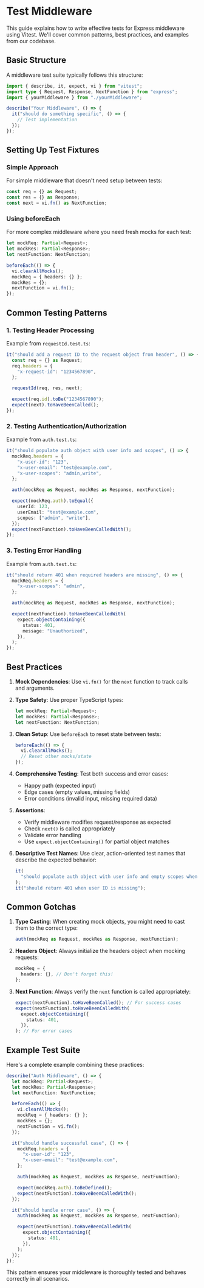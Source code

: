 # Test Middleware

This guide explains how to write effective tests for Express middleware using Vitest. We'll cover common patterns, best practices, and examples from our codebase.

## Basic Structure

A middleware test suite typically follows this structure:

```typescript
import { describe, it, expect, vi } from "vitest";
import type { Request, Response, NextFunction } from "express";
import { yourMiddleware } from "./yourMiddleware";

describe("Your Middleware", () => {
  it("should do something specific", () => {
    // Test implementation
  });
});
```

## Setting Up Test Fixtures

### Simple Approach

For simple middleware that doesn't need setup between tests:

```typescript
const req = {} as Request;
const res = {} as Response;
const next = vi.fn() as NextFunction;
```

### Using beforeEach

For more complex middleware where you need fresh mocks for each test:

```typescript
let mockReq: Partial<Request>;
let mockRes: Partial<Response>;
let nextFunction: NextFunction;

beforeEach(() => {
  vi.clearAllMocks();
  mockReq = { headers: {} };
  mockRes = {};
  nextFunction = vi.fn();
});
```

## Common Testing Patterns

### 1. Testing Header Processing

Example from `requestId.test.ts`:

```typescript
it("should add a request ID to the request object from header", () => {
  const req = {} as Request;
  req.headers = {
    "x-request-id": "1234567890",
  };

  requestId(req, res, next);

  expect(req.id).toBe("1234567890");
  expect(next).toHaveBeenCalled();
});
```

### 2. Testing Authentication/Authorization

Example from `auth.test.ts`:

```typescript
it("should populate auth object with user info and scopes", () => {
  mockReq.headers = {
    "x-user-id": "123",
    "x-user-email": "test@example.com",
    "x-user-scopes": "admin,write",
  };

  auth(mockReq as Request, mockRes as Response, nextFunction);

  expect(mockReq.auth).toEqual({
    userId: 123,
    userEmail: "test@example.com",
    scopes: ["admin", "write"],
  });
  expect(nextFunction).toHaveBeenCalledWith();
});
```

### 3. Testing Error Handling

Example from `auth.test.ts`:

```typescript
it("should return 401 when required headers are missing", () => {
  mockReq.headers = {
    "x-user-scopes": "admin",
  };

  auth(mockReq as Request, mockRes as Response, nextFunction);

  expect(nextFunction).toHaveBeenCalledWith(
    expect.objectContaining({
      status: 401,
      message: "Unauthorized",
    }),
  );
});
```

## Best Practices

1. **Mock Dependencies**: Use `vi.fn()` for the `next` function to track calls and arguments.

2. **Type Safety**: Use proper TypeScript types:

   ```typescript
   let mockReq: Partial<Request>;
   let mockRes: Partial<Response>;
   let nextFunction: NextFunction;
   ```

3. **Clean Setup**: Use `beforeEach` to reset state between tests:

   ```typescript
   beforeEach(() => {
     vi.clearAllMocks();
     // Reset other mocks/state
   });
   ```

4. **Comprehensive Testing**: Test both success and error cases:

   - Happy path (expected input)
   - Edge cases (empty values, missing fields)
   - Error conditions (invalid input, missing required data)

5. **Assertions**:

   - Verify middleware modifies request/response as expected
   - Check `next()` is called appropriately
   - Validate error handling
   - Use `expect.objectContaining()` for partial object matches

6. **Descriptive Test Names**: Use clear, action-oriented test names that describe the expected behavior:
   ```typescript
   it(
     "should populate auth object with user info and empty scopes when no scope header",
   );
   it("should return 401 when user ID is missing");
   ```

## Common Gotchas

1. **Type Casting**: When creating mock objects, you might need to cast them to the correct type:

   ```typescript
   auth(mockReq as Request, mockRes as Response, nextFunction);
   ```

2. **Headers Object**: Always initialize the headers object when mocking requests:

   ```typescript
   mockReq = {
     headers: {}, // Don't forget this!
   };
   ```

3. **Next Function**: Always verify the `next` function is called appropriately:
   ```typescript
   expect(nextFunction).toHaveBeenCalled(); // For success cases
   expect(nextFunction).toHaveBeenCalledWith(
     expect.objectContaining({
       status: 401,
     }),
   ); // For error cases
   ```

## Example Test Suite

Here's a complete example combining these practices:

```typescript
describe("Auth Middleware", () => {
  let mockReq: Partial<Request>;
  let mockRes: Partial<Response>;
  let nextFunction: NextFunction;

  beforeEach(() => {
    vi.clearAllMocks();
    mockReq = { headers: {} };
    mockRes = {};
    nextFunction = vi.fn();
  });

  it("should handle successful case", () => {
    mockReq.headers = {
      "x-user-id": "123",
      "x-user-email": "test@example.com",
    };

    auth(mockReq as Request, mockRes as Response, nextFunction);

    expect(mockReq.auth).toBeDefined();
    expect(nextFunction).toHaveBeenCalledWith();
  });

  it("should handle error case", () => {
    auth(mockReq as Request, mockRes as Response, nextFunction);

    expect(nextFunction).toHaveBeenCalledWith(
      expect.objectContaining({
        status: 401,
      }),
    );
  });
});
```

This pattern ensures your middleware is thoroughly tested and behaves correctly in all scenarios.
